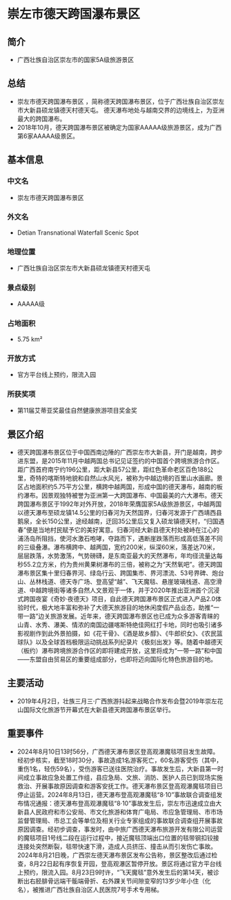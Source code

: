 # 崇左市德天跨国瀑布景区
## 简介
- 广西壮族自治区崇左市的国家5A级旅游景区
## 总结
- 崇左市德天跨国瀑布景区 ，简称德天跨国瀑布景区，位于广西壮族自治区崇左市大新县硕龙镇德天村德天屯。 德天瀑布地处与越南交界的边境线上，为亚洲最大的跨国瀑布。 
- 2018年10月，德天跨国瀑布景区被确定为国家AAAAA级旅游景区，成为广西第6家AAAAA级景区。
## 基本信息
### 中文名
- 崇左市德天跨国瀑布景区
### 外文名
- Detian Transnational Waterfall Scenic Spot
### 地理位置
- 广西壮族自治区崇左市大新县硕龙镇德天村德天屯
### 景点级别
- AAAAA级
### 占地面积
- 5.75 km²
### 开放方式
- 官方平台线上预约，限流入园
### 所获奖项
- 第11届艾蒂亚奖最佳自然健康旅游项目奖金奖
## 景区介绍
- 德天跨国瀑布景区位于中国西南边陲的广西崇左市大新县，开门是越南，跨步进东盟，是2015年11月中越两国总书记见证签约的中国首个跨境旅游合作区。距广西首府南宁约196公里，距大新县57公里，距红色革命老区百色188公里，奇特的喀斯特地貌和自然山水风光，被称为中越边境的百里山水画廊。景区占地面积约5.75平方公里，横跨中越两国，形成中国的德天瀑布，越南的板约瀑布。因景观独特被誉为亚洲第一大跨国瀑布、中国最美的六大瀑布。德天跨国瀑布景区于1992年对外开放，2018年荣膺国家5A级旅游景区，中越两国以德天瀑布至硕龙镇14.5公里的归春河为天然国界，归春河发源于广西靖西县鹅泉，全长150公里，途经越南，迂回35公里后又复入硕龙镇德天村，“归国遇春”便是当地村民赋予它的美好寓意。归春河经大新县德天村处被峙在江心的浦汤岛所阻挡，使河水激石咆哮，夺路而下，遇断崖跌落而形成高低落差不同的三级叠瀑。瀑布横跨中、越两国，宽约200米，纵深60米，落差达70米，层层跌落，水势激荡，气势磅礴，是东南亚最大的天然瀑布，年均径流量达每秒55.2立方米，约为贵州黄果树瀑布的三倍，被称之为“天然氧吧”。德天跨国瀑布景区集十里归春界河、绿岛行云、跨国集市、界河漂流、53号界碑、炮台山、丛林栈道、德天寺广场、登高望“越”、飞天魔毯、悬崖玻璃栈道、高空滑道、中越跨境街等诸多自然人文景观于一体，并于2020年推出亚洲首个沉浸式跨国夜宴《奇妙·夜德天》项目，自此德天跨国瀑布景区正式进入产品2.0体验时代，极大地丰富和弥补了大德天旅游目的地休闲度假产品业态，助推“一带一路”边关旅游发展。近年来，德天跨国瀑布景区也已成为众多游客青睐的山青、水秀、瀑美、情浓的南国边疆喀斯特绝佳网红打卡地，同时也吸引诸多影视剧作到此外景拍摄，如《花干骨》、《酒是故乡醇》、《牛郎织女》、《农民篮球队》以及全球首档极限运动挑战系列纪录片《极刻出发》等。随着中越德天（板约）瀑布跨境旅游合作区的即将建成开放，这里将成为“一带一路”和中国——东盟自由贸易区的重要组成部分，也即将迈向国际化特色旅游目的地。
## 主要活动
- 2019年4月2日，壮族三月三·广西旅游抖起来战略合作发布会暨2019年崇左花山国际文化旅游节开幕式在大新县德天跨国瀑布景区举行。
## 重要事件
- 2024年8月10日13时56分，广西德天瀑布景区登高观瀑魔毯项目发生故障。经初步核实，截至18时30分，事故造成1名游客死亡，60名游客受伤（其中，重伤1名，轻伤59名），受伤游客已送往医院治疗。事故发生后，大新县第一时间成立事故应急处置工作组，县应急局、文旅、消防、医护人员已到现场实施救治、开展事故原因调查和游客安抚工作。德天瀑布景区登高观瀑魔毯项目已停止运营。2024年8月13日，德天瀑布登高观瀑魔毯“8·10”事故联合调查组发布情况通报：德天瀑布登高观瀑魔毯“8·10”事故发生后，崇左市迅速成立由大新县人民政府和市公安局、市文化旅游和体育广电局、市应急管理局、市市场监督管理局、市总工会等单位及相关行业专家组成的事故联合调查组开展事故原因调查。经初步调查，事发时，由中旅广西德天瀑布旅游开发有限公司运营的魔毯项目1号线二段在运行过程中，接近魔毯顶端出口位置的毯带钢扣铰接连接处突然断裂，毯带快速下滑，造成人员挤压、撞击从而引发伤亡事故。2024年8月21日晚，广西崇左德天瀑布景区发布公告称，景区整改后通过检查，8月22日起有序恢复开园，登高观瀑区暂停开放。景区将通过官方平台线上预约，限流入园。8月23日9时许，“飞天魔毯”意外发生后的第14天，被诊断出右胫腓骨远端干骺端骨折、右外踝关节间隙变窄的13岁少年小住（化名），被推进广西壮族自治区人民医院7号手术专用梯。